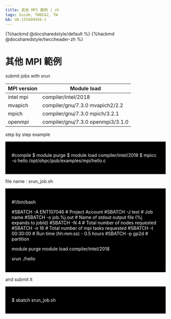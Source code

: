 ```yaml
---
title: 其他 MPI 範例 | zh
tags: Guide, TWNIA2, TW
GA: UA-155999456-1
---
```


{%hackmd @docsharedstyle/default %}
{%hackmd @docsharedstyle/twccheader-zh %}


# 其他 MPI 範例

submit jobs with srun



| MPI version| Module load| 
| -------- | -------- | 
| intel mpi| compiler/intel/2018| 
| mvapich| compiler/gnu/7.3.0 mvapich2/2.2| 
| mpich  | compiler/gnu/7.3.0 mpich/3.2.1| 
| openmpi| compiler/gnu/7.3.0 openmpi3/3.1.0| 
    
step by step example

<div style="background-color:black;color:white;padding:20px;">

#compile
$ module purge
$ module load compiler/intel/2018
$ mpicc -o hello /opt/ohpc/pub/examples/mpi/hello.c

</div>


file name : srun_job.sh
    
<div style="background-color:black;color:white;padding:20px;">

#!/bin/bash

#SBATCH -A ENT107046       # Project Account
#SBATCH -J test               # Job name
#SBATCH -o job.%j.out         # Name of stdout output file (%j expands to jobId)
#SBATCH -N 4                # Total number of nodes requested
#SBATCH -n 16                # Total number of mpi tasks requested
#SBATCH -t 00:30:00           # Run time (hh:mm:ss) - 0.5 hours
#SBATCH -p gp2d              # partition

module purge
module load compiler/intel/2018

srun  ./hello

</div>

and submit it
<div style="background-color:black;color:white;padding:20px;">

$ sbatch srun_job.sh

</div>